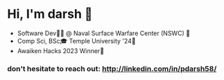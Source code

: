 # Hi, I'm darsh 👋
 *  Software Dev👨‍💻 @ Naval Surface Warfare Center (NSWC) 🏢
 *  Comp Sci, BSc🎓 Temple University '24🦉
 *  Awaiken Hacks 2023 Winner🎉


### don't hesitate to reach out: http://linkedin.com/in/pdarsh58/









